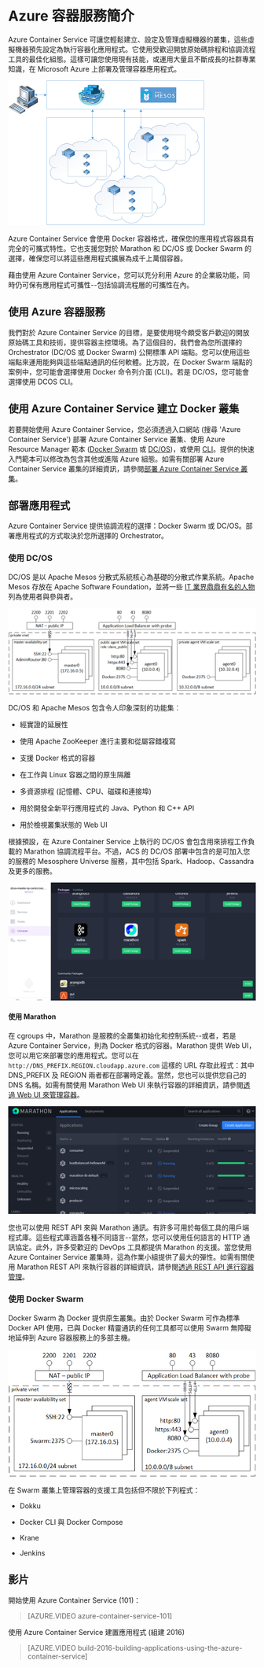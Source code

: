 <properties
   pageTitle="Azure 容器服務簡介 | Microsoft Azure"
   description="Azure Container Service 提供簡化建立、設定及管理虛擬機器叢集的方法，這些虛擬機器預先設定為執行容器化應用程式。"
   services="container-service"
   documentationCenter=""
   authors="rgardler"
   manager="timlt"
   editor=""
   tags="acs, azure-container-service"
   keywords="Docker、容器、微服務、Mesos、Azure"/>

<tags
   ms.service="container-service"
   ms.devlang="na"
   ms.topic="article"
   ms.tgt_pltfrm="na"
   ms.workload="na"
   ms.date="02/16/2016"
   ms.author="rogardle"/>

# Azure 容器服務簡介

Azure Container Service 可讓您輕鬆建立、設定及管理虛擬機器的叢集，這些虛擬機器預先設定為執行容器化應用程式。它使用受歡迎開放原始碼排程和協調流程工具的最佳化組態。這樣可讓您使用現有技能，或運用大量且不斷成長的社群專業知識，在 Microsoft Azure 上部署及管理容器應用程式。


![Azure Container Service 提供一個方法來在 Azure 的多部主機上管理容器化應用程式。](./media/acs-intro/acs-cluster.png)


Azure Container Service 會使用 Docker 容器格式，確保您的應用程式容器具有完全的可攜式特性。它也支援您對於 Marathon 和 DC/OS 或 Docker Swarm 的選擇，確保您可以將這些應用程式擴展為成千上萬個容器。

藉由使用 Azure Container Service，您可以充分利用 Azure 的企業級功能，同時仍可保有應用程式可攜性--包括協調流程層的可攜性在內。

使用 Azure 容器服務
-----------------------------

我們對於 Azure Container Service 的目標，是要使用現今頗受客戶歡迎的開放原始碼工具和技術，提供容器主控環境。為了這個目的，我們會為您所選擇的 Orchestrator (DC/OS 或 Docker Swarm) 公開標準 API 端點。您可以使用這些端點來運用能夠與這些端點通訊的任何軟體。比方說，在 Docker Swarm 端點的案例中，您可能會選擇使用 Docker 命令列介面 (CLI)。若是 DC/OS，您可能會選擇使用 DCOS CLI。

使用 Azure Container Service 建立 Docker 叢集
-------------------------------------------------------

若要開始使用 Azure Container Service，您必須透過入口網站 (搜尋 'Azure Container Service') 部署 Azure Container Service 叢集、使用 Azure Resource Manager 範本 ([Docker Swarm](https://github.com/Azure/azure-quickstart-templates/tree/master/101-acs-swarm) 或 [DC/OS](https://github.com/Azure/azure-quickstart-templates/tree/master/101-acs-dcos))，或使用 [CLI](/documentation/articles/xplat-cli-install/)。提供的快速入門範本可以修改為包含其他或進階 Azure 組態。如需有關部署 Azure Container Service 叢集的詳細資訊，請參閱[部署 Azure Container Service 叢集](container-service-deployment.md)。

部署應用程式
------------------------

Azure Container Service 提供協調流程的選擇：Docker Swarm 或 DC/OS。部署應用程式的方式取決於您所選擇的 Orchestrator。

### 使用 DC/OS

DC/OS 是以 Apache Mesos 分散式系統核心為基礎的分散式作業系統。Apache Mesos 存放在 Apache Software Foundation，並將一些 [IT 業界鼎鼎有名的人物](http://mesos.apache.org/documentation/latest/powered-by-mesos/)列為使用者與參與者。

![針對顯示代理程式與主機的 Swarm 設定的 Azure Container Service。](media/acs-intro/dcos.png)

DC/OS 和 Apache Mesos 包含令人印象深刻的功能集︰

-   經實證的延展性

-   使用 Apache ZooKeeper 進行主要和從屬容錯複寫

-   支援 Docker 格式的容器

-   在工作與 Linux 容器之間的原生隔離

-   多資源排程 (記憶體、CPU、磁碟和連接埠)

-   用於開發全新平行應用程式的 Java、Python 和 C++ API

-   用於檢視叢集狀態的 Web UI

根據預設，在 Azure Container Service 上執行的 DC/OS 會包含用來排程工作負載的 Marathon 協調流程平台。不過，ACS 的 DC/OS 部署中包含的是可加入您的服務的 Mesosphere Universe 服務，其中包括 Spark、Hadoop、Cassandra 及更多的服務。

![Azure Container Service 中的 DC/OS Universe](media/dcos/universe.png)

#### 使用 Marathon

在 cgroups 中，Marathon 是服務的全叢集初始化和控制系統--或者，若是 Azure Container Service，則為 Docker 格式的容器。Marathon 提供 Web UI，您可以用它來部署您的應用程式。您可以在 `http://DNS_PREFIX.REGION.cloudapp.azure.com` 這樣的 URL 存取此程式：其中 DNS\_PREFIX 及 REGION 兩者都在部署時定義。當然，您也可以提供您自己的 DNS 名稱。如需有關使用 Marathon Web UI 來執行容器的詳細資訊，請參閱[透過 Web UI 來管理容器](container-service-mesos-marathon-ui.md)。

![Marathon 應用程式清單](media/dcos/marathon-applications-list.png)

您也可以使用 REST API 來與 Marathon 通訊。有許多可用於每個工具的用戶端程式庫。這些程式庫涵蓋各種不同語言--當然，您可以使用任何語言的 HTTP 通訊協定。此外，許多受歡迎的 DevOps 工具都提供 Marathon 的支援。當您使用 Azure Container Service 叢集時，這為作業小組提供了最大的彈性。如需有關使用 Marathon REST API 來執行容器的詳細資訊，請參閱[透過 REST API 進行容器管理](container-service-mesos-marathon-rest.md)。

### 使用 Docker Swarm

Docker Swarm 為 Docker 提供原生叢集。由於 Docker Swarm 可作為標準 Docker API 使用，已與 Docker 精靈通訊的任何工具都可以使用 Swarm 無障礙地延伸到 Azure 容器服務上的多部主機。

![設定來使用 DC/OS 以顯示 jumpbox、代理程式與主機的 Azure 容器服務。](media/acs-intro/acs-swarm2.png)

在 Swarm 叢集上管理容器的支援工具包括但不限於下列程式：

-   Dokku

-   Docker CLI 與 Docker Compose

-   Krane

-   Jenkins

影片
------

開始使用 Azure Container Service (101)：

> [AZURE.VIDEO azure-container-service-101]

使用 Azure Container Service 建置應用程式 (組建 2016)

> [AZURE.VIDEO build-2016-building-applications-using-the-azure-container-service]

<!---HONumber=AcomDC_0824_2016-->